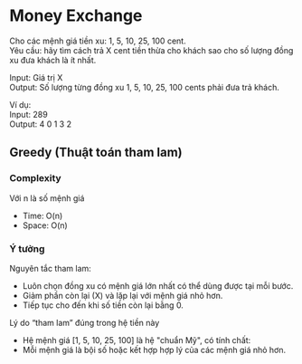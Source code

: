 # Money Exchange

Cho các mệnh giá tiền xu: 1, 5, 10, 25, 100 cent.  
Yêu cầu: hãy tìm cách trả X cent tiền thừa cho khách sao cho số lượng đồng xu đưa khách là ít nhất.

Input: Giá trị X  
Output: Số lượng từng đồng xu 1, 5, 10, 25, 100 cents phải đưa trả khách.

Ví dụ:  
Input: 289  
Output: 4 0 1 3 2

## Greedy (Thuật toán tham lam)
### Complexity
Với n là số mệnh giá
- Time: O(n)
- Space: O(n)

### Ý tưởng
Nguyên tắc tham lam:
- Luôn chọn đồng xu có mệnh giá lớn nhất có thể dùng được tại mỗi bước.
- Giảm phần còn lại (X) và lặp lại với mệnh giá nhỏ hơn.
- Tiếp tục cho đến khi số tiền còn lại bằng 0.

Lý do “tham lam” đúng trong hệ tiền này
- Hệ mệnh giá [1, 5, 10, 25, 100] là hệ "chuẩn Mỹ", có tính chất:
- Mỗi mệnh giá là bội số hoặc kết hợp hợp lý của các mệnh giá nhỏ hơn.
